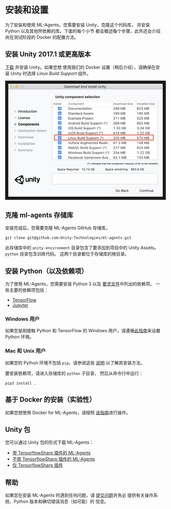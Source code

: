 # 安装和设置

为了安装和使用 ML-Agents，您需要安装 Unity，克隆这个代码库，
并安装 Python 以及其他所依赖的库。下面的每个小节
都会概述每个步骤，此外还会介绍尚在测试阶段的 Docker 的配置方法。

## 安装 **Unity 2017.1** 或更高版本

[下载](https://store.unity.com/download) 并安装 Unity。如果您想
使用我们的 Docker 设置（稍后介绍），请确保在安装 Unity 时选择 
_Linux Build Support_ 组件。

<p align="center">
    <img src="images/unity_linux_build_support.png" 
        alt="Linux Build Support" 
        width="500" border="10" />
</p>

## 克隆 ml-agents 存储库

安装完成后，您需要克隆 ML-Agents GitHub 存储库。

    git clone git@github.com:Unity-Technologies/ml-agents.git

此存储库中的 `unity-environment` 目录包含了要添加到项目中的 
Unity Assets。`python` 目录包含训练代码。
这两个目录都位于存储库的根目录。

## 安装 Python（以及依赖项）

为了使用 ML-Agents，您需要安装 Python 3 以及
[要求文件](../python/requirements.txt)中列出的依赖项。
一些主要的依赖项包括：
- [TensorFlow](Background-TensorFlow.md)
- [Jupyter](Background-Jupyter.md)

### Windows 用户

如果您是刚接触 Python 和 TensorFlow 的 Windows 用户，请遵循[此指南](Installation-Windows.md)来设置 Python 环境。

### Mac 和 Unix 用户

如果您的 Python 环境不包括 `pip`，请参阅这些
[说明](https://packaging.python.org/guides/installing-using-linux-tools/#installing-pip-setuptools-wheel-with-linux-package-managers)
以了解其安装方法。

要安装依赖项，请进入存储库的 `python` 子目录，
然后从命令行中运行：

    pip3 install .

## 基于 Docker 的安装（实验性）

如果您想使用 Docker for ML-Agents，请按照
[该指南](Using-Docker.md)进行操作。

## Unity 包

您可以通过 Unity 包的形式下载 ML-Agents：

 * [带 TensorflowSharp 插件的 ML-Agents](https://s3.amazonaws.com/unity-ml-agents/0.3/ML-AgentsWithPlugin.unitypackage)
 * [不带 TensorflowSharp 插件的 ML-Agents](https://s3.amazonaws.com/unity-ml-agents/0.3/ML-AgentsNoPlugin.unitypackage)
 * [仅 TensorflowSharp 插件](https://s3.amazonaws.com/unity-ml-agents/0.3/TFSharpPlugin.unitypackage)

## 帮助

如果您在安装 ML-Agents 时遇到任何问题，请
[提交问题](https://github.com/Unity-Technologies/ml-agents/issues)并务必
提供有关操作系统、Python 版本和确切错误消息（如可能）的
信息。
